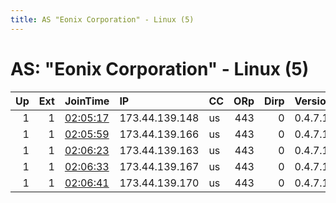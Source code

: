 ```yaml
---
title: AS "Eonix Corporation" - Linux (5)
---
```


# AS: "Eonix Corporation" - Linux (5)

|   Up |   Ext | JoinTime                                                                                              | IP             | CC   |   ORp |   Dirp | Version   | Contact           | Nickname   |   eFamMembers |
|-----:|------:|:------------------------------------------------------------------------------------------------------|:---------------|:-----|------:|-------:|:----------|:------------------|:-----------|--------------:|
|    1 |     1 | [02:05:17](https://nusenu.github.io/OrNetStats/w/relay/16BA40E5C2407CD6E2C4501CE60BFA0B199E6AA4.html) | 173.44.139.148 | us   |   443 |      0 | 0.4.7.13  | help@swampweb.org | lol        |            20 |
|    1 |     1 | [02:05:59](https://nusenu.github.io/OrNetStats/w/relay/896D2EC9AF97DE2387575C9555300C2E2BA323D8.html) | 173.44.139.166 | us   |   443 |      0 | 0.4.7.13  | help@swampweb.org | lol        |            20 |
|    1 |     1 | [02:06:23](https://nusenu.github.io/OrNetStats/w/relay/8CB728C640BB7471A47BA562F3ADC1602CBE2678.html) | 173.44.139.163 | us   |   443 |      0 | 0.4.7.13  | help@swampweb.org | lol        |            20 |
|    1 |     1 | [02:06:33](https://nusenu.github.io/OrNetStats/w/relay/CE549254D36A893B5FA5DB5E79C7E5D70BD66EEC.html) | 173.44.139.167 | us   |   443 |      0 | 0.4.7.13  | help@swampweb.org | lol        |            20 |
|    1 |     1 | [02:06:41](https://nusenu.github.io/OrNetStats/w/relay/5BD9BD7C14BB35084A919FBF0A45D6E9E76BCE68.html) | 173.44.139.170 | us   |   443 |      0 | 0.4.7.13  | help@swampweb.org | lol        |            20 |
